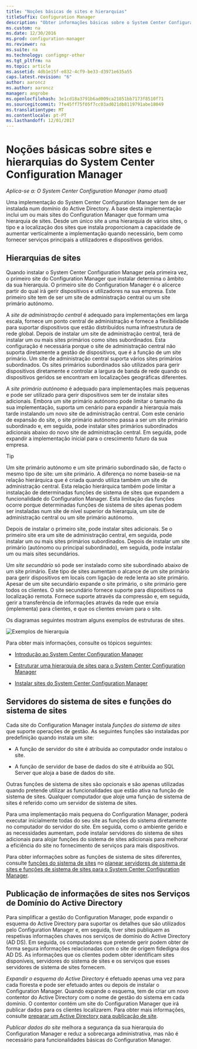 ```yaml
---
title: "Noções básicas de sites e hierarquias"
titleSuffix: Configuration Manager
description: "Obter informações básicas sobre o System Center Configuration Manager sites e hierarquias."
ms.custom: na
ms.date: 12/30/2016
ms.prod: configuration-manager
ms.reviewer: na
ms.suite: na
ms.technology: configmgr-other
ms.tgt_pltfrm: na
ms.topic: article
ms.assetid: 4db1e15f-e832-4cf9-be33-d3971e635a55
caps.latest.revision: "6"
author: aaroncz
ms.author: aaroncz
manager: angrobe
ms.openlocfilehash: 3e1cd18a3791b6ad009ca21851bb7173f8510f71
ms.sourcegitcommit: 7fe45ff75f05f7cc03ad021db8119791abe18049
ms.translationtype: MT
ms.contentlocale: pt-PT
ms.lasthandoff: 12/01/2017
---
```

# <a name="fundamentals-of-sites-and-hierarchies-for-system-center-configuration-manager"></a>Noções básicas sobre sites e hierarquias do System Center Configuration Manager

*Aplica-se a: O System Center Configuration Manager (ramo atual)*

Uma implementação do System Center Configuration Manager tem de ser instalada num domínio do Active Directory. A base desta implementação inclui um ou mais sites do Configuration Manager que formam uma hierarquia de sites. Desde um único site a uma hierarquia de vários sites, o tipo e a localização dos sites que instala proporcionam a capacidade de aumentar verticalmente a implementação quando necessário, bem como fornecer serviços principais a utilizadores e dispositivos geridos.

## <a name="hierarchies-of-sites"></a>Hierarquias de sites
Quando instalar o System Center Configuration Manager pela primeira vez, o primeiro site do Configuration Manager que instalar determina o âmbito da sua hierarquia. O primeiro site do Configuration Manager é o alicerce partir do qual irá gerir dispositivos e utilizadores na sua empresa. Este primeiro site tem de ser um site de administração central ou um site primário autónomo.  

 A *site de administração central* é adequado para implementações em larga escala, fornece um ponto central de administração e fornece a flexibilidade para suportar dispositivos que estão distribuídos numa infraestrutura de rede global. Depois de instalar um site de administração central, terá de instalar um ou mais sites primários como sites subordinados. Esta configuração é necessária porque o site de administração central não suporta diretamente a gestão de dispositivos, que é a função de um site primário. Um site de administração central suporta vários sites primários subordinados. Os sites primários subordinados são utilizados para gerir dispositivos diretamente e controlar a largura de banda de rede quando os dispositivos geridos se encontram em localizações geográficas diferentes.  

 A *site primário autónomo* é adequado para implementações mais pequenas e pode ser utilizado para gerir dispositivos sem ter de instalar sites adicionais. Embora um site primário autónomo pode limitar o tamanho da sua implementação, suporta um cenário para expandir a hierarquia mais tarde instalando um novo site de administração central. Com este cenário de expansão do site, o site primário autónomo passa a ser um site primário subordinado e, em seguida, pode instalar sites primários subordinados adicionais abaixo do novo site de administração central. Em seguida, pode expandir a implementação inicial para o crescimento futuro da sua empresa.  

> [!TIP]  
>  Um site primário autónomo e um site primário subordinado são, de facto o mesmo tipo de site: um site primário. A diferença no nome baseia-se na relação hierárquica que é criada quando utiliza também um site de administração central. Esta relação hierárquica também pode limitar a instalação de determinadas funções de sistema de sites que expandem a funcionalidade do Configuration Manager. Esta limitação das funções ocorre porque determinadas funções de sistema de sites apenas podem ser instaladas num site de nível superior da hierarquia, um site de administração central ou um site primário autónomo.  

 Depois de instalar o primeiro site, pode instalar sites adicionais. Se o primeiro site era um site de administração central, em seguida, pode instalar um ou mais sites primários subordinados. Depois de instalar um site primário (autónomo ou principal subordinado), em seguida, pode instalar um ou mais sites secundários.  

 Um *site secundário* só pode ser instalado como site subordinado abaixo de um site primário. Este tipo de sites aumentam o alcance de um site primário para gerir dispositivos em locais com ligação de rede lenta ao site primário. Apesar de um site secundário expande o site primário, o site primário gere todos os clientes. O site secundário fornece suporte para dispositivos na localização remota. Fornece suporte através da compressão e, em seguida, gerir a transferência de informações através da rede que envia (implementa) para clientes, e que os clientes enviam para o site.  

 Os diagramas seguintes mostram alguns exemplos de estruturas de sites.  

 ![Exemplos de hierarquia](media/Hierarchy_examples.png)  

 Para obter mais informações, consulte os tópicos seguintes:  

-   [Introdução ao System Center Configuration Manager](../../core/understand/introduction.md)  

-   [Estruturar uma hierarquia de sites para o System Center Configuration Manager](../../core/plan-design/hierarchy/design-a-hierarchy-of-sites.md)  

-   [Instalar sites do System Center Configuration Manager](/sccm/core/servers/deploy/install/installing-sites)  

## <a name="site-system-servers-and-site-system-roles"></a>Servidores do sistema de sites e funções do sistema de sites  
 Cada site do Configuration Manager instala *funções do sistema de sites* que suporte operações de gestão. As seguintes funções são instaladas por predefinição quando instala um site:

-   A função de servidor do site é atribuída ao computador onde instalou o site.

-   A função de servidor de base de dados do site é atribuída ao SQL Server que aloja a base de dados do site.

Outras funções de sistema de sites são opcionais e são apenas utilizadas quando pretende utilizar as funcionalidades que estão ativa na função de sistema de sites. Qualquer computador que aloje uma função de sistema de sites é referido como um servidor de sistema de sites.  

 Para uma implementação mais pequena do Configuration Manager, poderá executar inicialmente todas do seu site as funções do sistema diretamente no computador do servidor do site. Em seguida, como o ambiente gerido e as necessidades aumentam, pode instalar servidores do sistema de sites adicionais para alojar funções do sistema de sites adicionais para melhorar a eficiência do site no fornecimento de serviços para mais dispositivos.  

 Para obter informações sobre as funções de sistema de sites diferentes, consulte [funções do sistema de sites](../../core/plan-design/hierarchy/plan-for-site-system-servers-and-site-system-roles.md#bkmk_planroles) no [planear servidores de sistema de sites e funções de sistema de sites para o System Center Configuration Manager](../../core/plan-design/hierarchy/plan-for-site-system-servers-and-site-system-roles.md).

## <a name="publishing-site-information-to-active-directory-domain-services"></a>Publicação de informações de sites nos Serviços de Domínio do Active Directory  
 Para simplificar a gestão do Configuration Manager, pode expandir o esquema do Active Directory para suportar os detalhes que são utilizados pelo Configuration Manager e, em seguida, tiver sites publiquem as respetivas informações chaves nos serviços de domínio do Active Directory (AD DS). Em seguida, os computadores que pretende gerir podem obter de forma segura informações relacionadas com o site de origem fidedigna dos AD DS. As informações que os clientes podem obter identificam sites disponíveis, servidores do sistema de sites e os serviços que esses servidores de sistema de sites fornecem.  

 *Expandir o esquema do Active Directory* é efetuado apenas uma vez para cada floresta e pode ser efetuado antes ou depois de instalar o Configuration Manager.   Quando expande o esquema, tem de criar um novo contentor do Active Directory com o nome de gestão do sistema em cada domínio. O contentor contém um site do Configuration Manager que irá publicar dados para os clientes localizarem. Para obter mais informações, consulte [preparar um Active Directory para publicação de site](../../core/plan-design/network/extend-the-active-directory-schema.md).  

 *Publicar dados do site* melhora a segurança da sua hierarquia do Configuration Manager e reduz a sobrecarga administrativa, mas não é necessário para funcionalidades básicas do Configuration Manager.  
